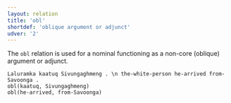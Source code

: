 ```yaml
---
layout: relation
title: 'obl'
shortdef: 'oblique argument or adjunct'
udver: '2'
---
```


The `obl` relation is used for a nominal functioning as a non-core (oblique) argument or adjunct.

~~~ sdparse
Laluramka kaatuq Sivungaghmeng . \n the-white-person he-arrived from-Savoonga .
obl(kaatuq, Sivungaghmeng)
obl(he-arrived, from-Savoonga)
~~~

<!-- Interlanguage links updated Po lis 14 15:35:38 CET 2022 -->
